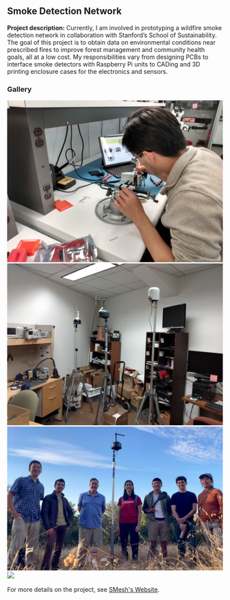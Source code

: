 ## Smoke Detection Network

**Project description:** Currently, I am involved in prototyping a wildfire smoke detection network in collaboration with Stanford’s School of Sustainability. The goal of this project is to obtain data on environmental conditions near prescribed fires to improve forest management and community health goals, all at a low cost. My responsibilities vary from designing PCBs to interface smoke detectors with Raspberry Pi units to CADing and 3D printing enclosure cases for the electronics and sensors.

### Gallery

<img src="images\SMesh\IMG_20241012_095639867_HDR.jpg"/>
<img src="images\SMesh\IMG_20241017_183101757.jpg"/>
<img src="images\SMesh\IMG_5810.jpg"/>
<img src="images\SMesh\smeshpres.PNG"/>

For more details on the project, see [SMesh's Website](https://smesh.info/).